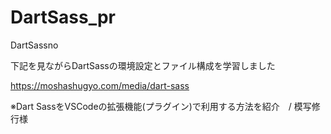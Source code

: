 # DartSass_pr
DartSassno

下記を見ながらDartSassの環境設定とファイル構成を学習しました

https://moshashugyo.com/media/dart-sass

※Dart SassをVSCodeの拡張機能(プラグイン)で利用する方法を紹介　/  模写修行様
